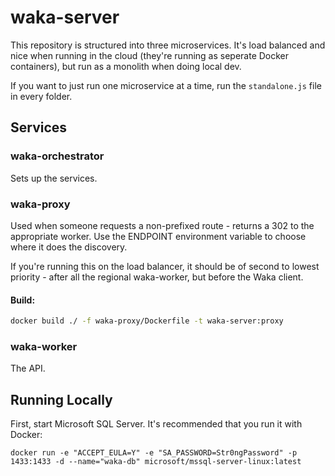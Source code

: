 # waka-server

This repository is structured into three microservices. It's load balanced and nice when running in the cloud (they're running as seperate Docker containers), but run as a monolith when doing local dev.

If you want to just run one microservice at a time, run the `standalone.js` file in every folder.

## Services

### waka-orchestrator

Sets up the services.

### waka-proxy

Used when someone requests a non-prefixed route - returns a 302 to the appropriate worker. Use the ENDPOINT environment variable to choose where it does the discovery.

If you're running this on the load balancer, it should be of second to lowest priority - after all the regional waka-worker, but before the Waka client.

#### Build:

```bash
docker build ./ -f waka-proxy/Dockerfile -t waka-server:proxy
```

### waka-worker

The API.

## Running Locally

First, start Microsoft SQL Server. It's recommended that you run it with Docker:

```
docker run -e "ACCEPT_EULA=Y" -e "SA_PASSWORD=Str0ngPassword" -p 1433:1433 -d --name="waka-db" microsoft/mssql-server-linux:latest
```
